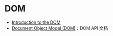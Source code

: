 # DOM

- [Introduction to the DOM](https://developer.mozilla.org/en-US/docs/Web/API/Document_Object_Model/Introduction)
- [Document Object Model (DOM)](https://developer.mozilla.org/en-US/docs/Web/API/Document_Object_Model)：DOM API 文档
